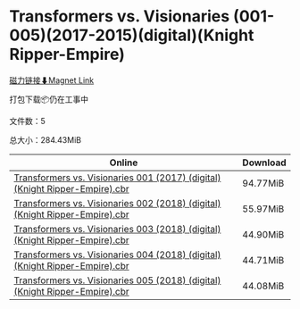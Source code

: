 # Transformers vs. Visionaries (001-005)(2017-2015)(digital)(Knight Ripper-Empire)

[磁力链接⬇Magnet Link](magnet:?xt=urn:btih:3d0d4db1d72d7c4215eef2c24dff66523a8861d9&dn=Transformers%20vs.%20Visionaries%20%28001-005%29%282017-2015%29%28digital%29%28Knight%20Ripper-Empire%29)

打包下载📦仍在工事中

文件数：5

总大小：284.43MiB

Online | Download
--- | ---
[Transformers vs. Visionaries 001 (2017) (digital) (Knight Ripper-Empire).cbr](https://github.com/alicewish/markdown/blob/master/comic/Transformers-vs-Visionaries-001-2017-digital-Knight-Ripper-Empire-cbr.md) | 94.77MiB
[Transformers vs. Visionaries 002 (2018) (digital) (Knight Ripper-Empire).cbr](https://github.com/alicewish/markdown/blob/master/comic/Transformers-vs-Visionaries-002-2018-digital-Knight-Ripper-Empire-cbr.md) | 55.97MiB
[Transformers vs. Visionaries 003 (2018) (digital) (Knight Ripper-Empire).cbr](https://github.com/alicewish/markdown/blob/master/comic/Transformers-vs-Visionaries-003-2018-digital-Knight-Ripper-Empire-cbr.md) | 44.90MiB
[Transformers vs. Visionaries 004 (2018) (digital) (Knight Ripper-Empire).cbr](https://github.com/alicewish/markdown/blob/master/comic/Transformers-vs-Visionaries-004-2018-digital-Knight-Ripper-Empire-cbr.md) | 44.71MiB
[Transformers vs. Visionaries 005 (2018) (digital) (Knight Ripper-Empire).cbr](https://github.com/alicewish/markdown/blob/master/comic/Transformers-vs-Visionaries-005-2018-digital-Knight-Ripper-Empire-cbr.md) | 44.08MiB